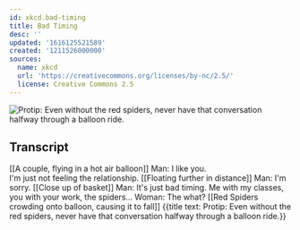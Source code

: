 ```yaml
---
id: xkcd.bad-timing
title: Bad Timing
desc: ''
updated: '1616125521589'
created: '1211526000000'
sources:
  name: xkcd
  url: 'https://creativecommons.org/licenses/by-nc/2.5/'
  license: Creative Commons 2.5
---
```

![Protip: Even without the red spiders, never have that conversation halfway through a balloon ride.](https://imgs.xkcd.com/comics/bad_timing.png)

## Transcript
[[A couple, flying in a hot air balloon]] Man: I like you.  
I'm just not feeling the relationship.
[[Floating further in distance]]
Man: I'm sorry.
[[Close up of basket]]
Man: It's just bad timing. Me with my classes, you with your work, the spiders...
Woman: The what?
[[Red Spiders crowding onto balloon, causing it to fall]]
{{title text: Protip: Even without the red spiders, never have that conversation halfway through a balloon ride.}}

